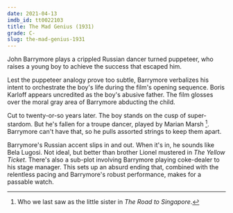 ```yaml
---
date: 2021-04-13
imdb_id: tt0022103
title: The Mad Genius (1931)
grade: C-
slug: the-mad-genius-1931
---
```


John Barrymore plays a crippled Russian dancer turned puppeteer, who raises a young boy to achieve the success that escaped him.

<!-- end -->

Lest the puppeteer analogy prove too subtle, Barrymore verbalizes his intent to orchestrate the boy's life during the film's opening sequence. Boris Karloff appears uncredited as the boy's abusive father. The film glosses over the moral gray area of Barrymore abducting the child.

Cut to twenty-or-so years later. The boy stands on the cusp of super-stardom. But he's fallen for a troupe dancer, played by Marian Marsh [^1]. Barrymore can't have that, so he pulls assorted strings to keep them apart.

Barrymore's Russian accent slips in and out. When it's in, he sounds like Bela Lugosi. Not ideal, but better than brother Lionel mustered in <span data-imdb-id="tt0022582">_The Yellow Ticket_</span>. There's also a sub-plot involving Barrymore playing coke-dealer to his stage manager. This sets up an absurd ending that, combined with the relentless pacing and Barrymore's robust performance, makes for a passable watch.

[^1]: Who we last saw as the little sister in <span data-imdb-id="tt0022321">_The Road to Singapore_</span>.